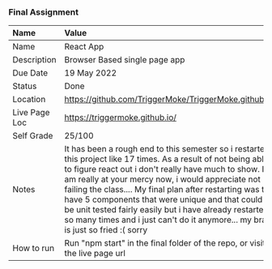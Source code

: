 ### Final Assignment

| Name | Value | 
| :--- | :--- |
| Name | React App |
| Description | Browser Based single page app |
| Due Date | 19 May 2022 |
| Status | Done |
| Location | https://github.com/TriggerMoke/TriggerMoke.github.io |
| Live Page Loc | https://triggermoke.github.io/ |
| Self Grade | 25/100 |
| Notes | It has been a rough end to this semester so i restarted this project like 17 times. As a result of not being able to figure react out i don't really have much to show. I am really at your mercy now, i would appreciate not failing the class....  My final plan after restarting was to have 5 components that were unique and that could be unit tested fairly easily but i have already restarted so many times and i just can't do it anymore... my brain is just so fried :( sorry |
| How to run| Run "npm start" in the final folder of the repo, or visit the live page url  |